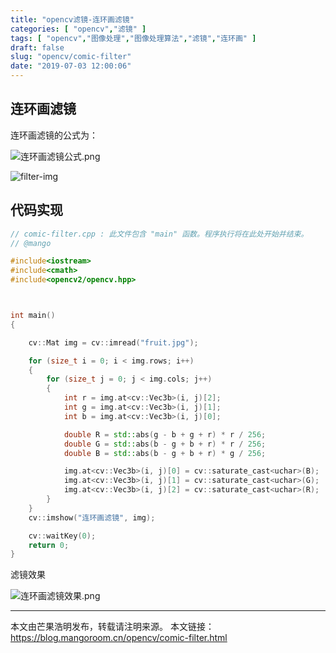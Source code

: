 ```yaml
---
title: "opencv滤镜-连环画滤镜"
categories: [ "opencv","滤镜" ]
tags: [ "opencv","图像处理","图像处理算法","滤镜","连环画" ]
draft: false
slug: "opencv/comic-filter"
date: "2019-07-03 12:00:06"
---
```


## 连环画滤镜

连环画滤镜的公式为：

![连环画滤镜公式.png][1]

![filter-img](https://mango-blog-1255355814.cos.ap-guangzhou.myqcloud.com//filter-image.jpeg)

## 代码实现

```c++
// comic-filter.cpp : 此文件包含 "main" 函数。程序执行将在此处开始并结束。
// @mango

#include<iostream>
#include<cmath>
#include<opencv2/opencv.hpp>



int main()
{

	cv::Mat img = cv::imread("fruit.jpg");

	for (size_t i = 0; i < img.rows; i++)
	{
		for (size_t j = 0; j < img.cols; j++)
		{
			int r = img.at<cv::Vec3b>(i, j)[2];
			int g = img.at<cv::Vec3b>(i, j)[1];
			int b = img.at<cv::Vec3b>(i, j)[0];

			double R = std::abs(g - b + g + r) * r / 256;
			double G = std::abs(b - g + b + r) * r / 256;
			double B = std::abs(b - g + b + r) * g / 256;

			img.at<cv::Vec3b>(i, j)[0] = cv::saturate_cast<uchar>(B);
			img.at<cv::Vec3b>(i, j)[1] = cv::saturate_cast<uchar>(G);
			img.at<cv::Vec3b>(i, j)[2] = cv::saturate_cast<uchar>(R);
		}
	}
	cv::imshow("连环画滤镜", img);

	cv::waitKey(0);
	return 0;
}
```

滤镜效果

![连环画滤镜效果.png][2]

---

本文由芒果浩明发布，转载请注明来源。
本文链接：https://blog.mangoroom.cn/opencv/comic-filter.html

  [1]: https://mangoroom.cn/usr/uploads/2019/07/720430173.png
  [2]: https://mangoroom.cn/usr/uploads/2019/07/2420844271.png